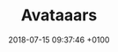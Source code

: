 ---
date: 2018-07-15 09:37:46 +0100
title: Avataaars
intro: Create avatar illustrations in Sketch with this free library. Combine clothes, hair, emotions, accesories, and colors.
link: http://www.avataaars.com
site: Avataaars
category:
- Illustration
type: Resource
preview: avataaars.png
---